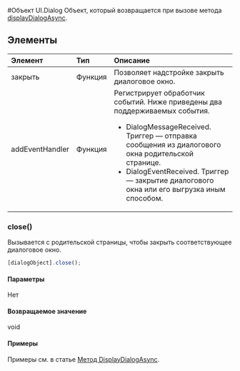 #Объект UI.Dialog
Объект, который возвращается при вызове метода [displayDialogAsync](officeui.displaydialogasync.md).

## Элементы
| Элемент	       | Тип   |Описание|
|:---------------|:--------|:----------|
|закрыть|Функция|Позволяет надстройке закрыть диалоговое окно.|
|addEventHandler|Функция|Регистрирует обработчик событий. Ниже приведены два поддерживаемых события. <ul><li>DialogMessageReceived. Триггер — отправка сообщения из диалогового окна родительской странице.</li><li>DialogEventReceived. Триггер — закрытие диалогового окна или его выгрузка иным способом.</li></ul> |


### close()
Вызывается с родительской страницы, чтобы закрыть соответствующее диалоговое окно.     
```js    
[dialogObject].close();    
``` 

#### Параметры    
Нет 

#### Возвращаемое значение    
void  


#### Примеры
Примеры см. в статье [Метод DisplayDialogAsync](officeui.displaydialogasync.md).
